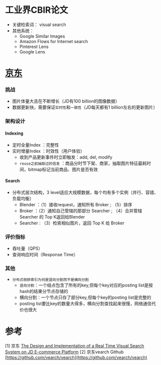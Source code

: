 # 工业界CBIR论文

* 关键检索词： visual search
* 其他系统：
    * Google Similar Images
    * Amazon Flows for Internet search
    * Pinterest Lens
    * Google Lens

# [京东](https://arxiv.org/pdf/1908.07389.pdf)

### 挑战

* 图片体量大且在不断增长（JD有100 billion的图像数据）
* 数据更新快，需要保证`实时性`和`一致性`（JD每天都有1 billion左右的更新图片）

### 架构设计

#### Indexing

* 定时全量Index ：完整性
* 实时增量Index ：时效性（用户体验）
    * 收到产品更新事件时立即触发：add, del, modify
    * `reuse之前抽取过的信息` ：商品分时节下架、商家，抽取图片特征最耗时间，bitmap标记当前商品、图片是否有效

#### Search

* 分布式层次结构，3 level适应大规模数据，每个均有多个实例（并行、容错、负载均衡）
    * Blender ：（1）接收request，通知所有 Broker ;  （5）排序
    * Broker ：（2）通知自己管辖的那部分 Searcher ; （4）合并管辖 Searcher 的 Top K返回给Blender
    * Searcher : （3）检索相似图片，返回 Top K 给 Broker

### 评价指标
* 吞吐量（QPS）
* 查询响应时间（Response Time）

### 其他

* `分布式倒排索引为何是竖向分割而不是横向分割`
    * `竖向分割`：一个结点包含了所有的key,但每个key对应的posting list是按hash的结果分节点存储的
    * 横向分割：一个节点只存了部分key,但每个key的posting list是完整的
    * posting list要比key的数量大得多，横向分割查找起来很慢，网络通信代价也很大

# 参考
[1] 京东 [The Design and Implementation of a Real Time Visual Search System on JD E-commerce Platform](https://arxiv.org/pdf/1908.07389.pdf)
[2] 京东vearch Github [https://github.com/vearch/vearch](https://github.com/vearch/vearch)